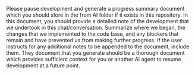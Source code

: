 Please pause development and generate a progress summary document which you should store in the from AI folder if it exists in this repository. In this document, you should provide a detailed note of the development that we undertook in this chat/conversation. Summarize where we began, the changes that we implemented to the code base, and any blockers that remain and have prevented us from making further progress. If the user instructs for any additional notes to be appended to the document, include them. They document that you generate should be a thorough document which provides sufficient context for you or another AI agent to resume development at a future point. 